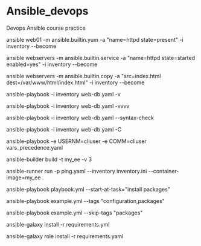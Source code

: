 # Ansible_devops
Devops Ansible course practice

ansible web01 -m ansible.builtin.yum -a "name=httpd state=present" -i inventory --become

ansible webservers -m ansible.builtin.service -a "name=httpd state=started enabled=yes" -i inventory --become

ansible webservers -m ansible.builtin.copy -a "src=index.html dest=/var/www/html/index.html" -i inventory --become

ansible-playbook -i inventory web-db.yaml -v

ansible-playbook -i inventory web-db.yaml -vvvv

ansible-playbook -i inventory web-db.yaml --syntax-check

ansible-playbook -i inventory web-db.yaml -C

ansible-playbook -e USERNM=cliuser -e COMM=cliuser vars_precedence.yaml

ansible-builder build -t my_ee -v 3

ansible-runner run -p ping.yaml --inventory inventory.ini --container-image=my_ee .

ansible-playbook playbook.yml --start-at-task="install packages"

ansible-playbook example.yml --tags "configuration,packages"

ansible-playbook example.yml --skip-tags "packages"

ansible-galaxy install -r requirements.yml

ansible-galaxy role install -r requirements.yaml
